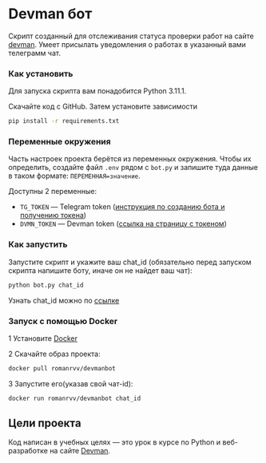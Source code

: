 # Devman бот
Скрипт созданный для отслеживания статуса проверки работ на сайте [devman](https://dvmn.org/).
Умеет присылать уведомления о работах в указанный вами телеграмм чат.  


### Как установить

Для запуска скрипта вам понадобится Python 3.11.1.

Скачайте код с GitHub. Затем установите зависимости

```sh
pip install -r requirements.txt
```

### Переменные окружения

Часть настроек проекта берётся из переменных окружения. Чтобы их определить, создайте файл `.env` рядом с `bot.py` и запишите туда данные в таком формате: `ПЕРЕМЕННАЯ=значение`.

Доступны 2 переменные:
- `TG_TOKEN` — Telegram token ([инструкция по созданию бота и получению токена](https://way23.ru/%D1%80%D0%B5%D0%B3%D0%B8%D1%81%D1%82%D1%80%D0%B0%D1%86%D0%B8%D1%8F-%D0%B1%D0%BE%D1%82%D0%B0-%D0%B2-telegram.html))
- `DVMN_TOKEN` — Devman token ([ссылка на страницу с токеном](https://dvmn.org/api/docs/))

### Как запустить

Запустите скрипт и укажите ваш chat_id (обязательно перед запуском скрипта напишите боту, иначе он не найдет ваш чат): 
```sh
python bot.py chat_id
```
Узнать chat_id можно по [ссылке](https://t.me/userinfobot)

### Запуск с помощью Docker

1 Установите [Docker](https://www.docker.com/get-started/)

2 Скачайте образ проекта:

```sh
docker pull romanrvv/devmanbot
```
3 Запустите его(указав свой чат-id):

```sh
docker run romanrvv/devmanbot chat_id
```

## Цели проекта

Код написан в учебных целях — это урок в курсе по Python и веб-разработке на сайте [Devman](https://dvmn.org).